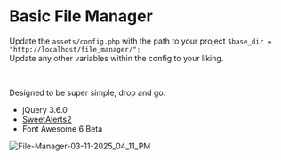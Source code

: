 
<h1>Basic File Manager</h1>

Update the `assets/config.php` with the path to your project `$base_dir = "http://localhost/file_manager/";`<br>
Update any other variables within the config to your liking.<br>

<br>

Designed to be super simple, drop and go.<br>

<ul>
  <li>jQuery 3.6.0</li>
  <li><a href="https://sweetalert2.github.io/">SweetAlerts2</a></li>
  <li>Font Awesome 6 Beta</li>
</ul>

![File-Manager-03-11-2025_04_11_PM](https://github.com/user-attachments/assets/bedbcde8-7512-4ae7-bb93-ac3fdd9b0656)
